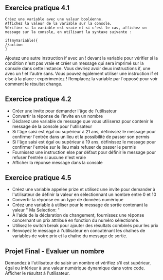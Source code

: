 ## Exercice pratique 4.1

    Créez une variable avec une valeur booléenne.
    Affichez la valeur de la variable sur la console.
    Vérifiez si la variable est vraie et si c'est le cas, affichez un message sur la console, en utilisant la syntaxe suivante :

    if(myVariable){
    //action
    } 

Ajoutez une autre instruction if avec un ! devant la variable pour vérifier si la condition n'est pas vraie et créer un message qui sera imprimé sur la console dans cette instance. Vous devriez avoir deux instructions if, une avec un ! et l'autre sans. Vous pouvez également utiliser une instruction if et else à la place : expérimentez !
Remplacez la variable par l'opposé pour voir comment le résultat change.

## Exercice pratique 4.2

- Créer une invite pour demander l'âge de l'utilisateur
- Convertir la réponse de l'invite en un nombre
- Déclarez une variable de message que vous utiliserez pour contenir le message de la console pour l'utilisateur
- Si l'âge saisi est égal ou supérieur à 21 ans, définissez le message  pour confirmer l'entrée dans un lieu et la possibilité de passer son permis
- Si l'âge saisi est égal ou supérieur à 19 ans, définissez le message pour confirmer l'entrée sur le lieu mais refuser de passer le permis
- Fournissez une instruction else par défaut pour définir le message pour refuser l'entrée si aucune n'est vraie
- Afficher la réponse message dans la console

## Exercice pratique 4.5

- Créez une variable appelée prize et utilisez une invite pour demander à l'utilisateur de définir la valeur en sélectionnant un nombre entre 0 et 10
- Convertir la réponse en un type de données numérique
- Créez une variable à utiliser pour le message de sortie contenant la valeur " Ma Selection: "
- À l'aide de la déclaration de changement, fournissez une réponse concernant un prix attribué en fonction du numéro sélectionné.
- Utilisez le switch break pour ajouter des résultats combinés pour les prix
- Renvoyez le message à l'utilisateur en concaténant les chaînes de variables de votre prix et la chaîne du message de sortie.

## Projet Final - Evaluer un nombre

Demandez à l'utilisateur de saisir un nombre et vérifiez s'il est supérieur, égal ou inférieur à une valeur numérique dynamique dans votre code. Afficher le résultat à l'utilisateur. 

